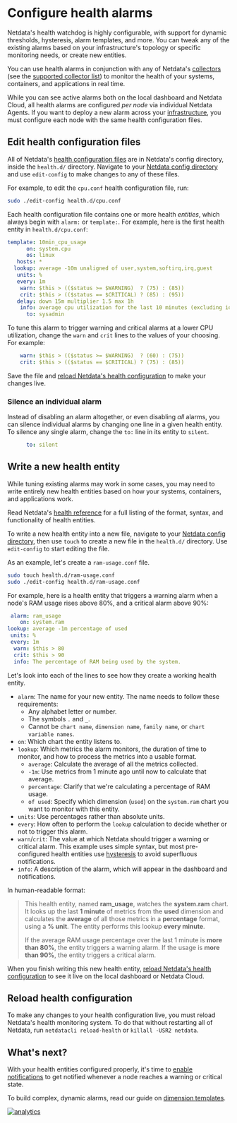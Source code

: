 <!--
title: "Configure health alarms"
description: "Netdata's health monitoring watchdog is incredibly adaptable to your infrastructure's unique needs, with configurable health alarms."
custom_edit_url: https://github.com/netdata/netdata/edit/master/docs/monitor/configure-alarms.md
-->

# Configure health alarms

Netdata's health watchdog is highly configurable, with support for dynamic thresholds, hysteresis, alarm templates, and
more. You can tweak any of the existing alarms based on your infrastructure's topology or specific monitoring needs, or
create new entities.

You can use health alarms in conjunction with any of Netdata's [collectors](/docs/collect/how-collectors-work.md) (see
the [supported collector list](/collectors/COLLECTORS.md)) to monitor the health of your systems, containers, and
applications in real time.

While you can see active alarms both on the local dashboard and Netdata Cloud, all health alarms are configured _per
node_ via individual Netdata Agents. If you want to deploy a new alarm across your
[infrastructure](/docs/quickstart/infrastructure.md), you must configure each node with the same health configuration
files.

## Edit health configuration files

All of Netdata's [health configuration files](/health/REFERENCE.md#health-configuration-files) are in Netdata's config
directory, inside the `health.d/` directory. Navigate to your [Netdata config directory](/docs/configure/nodes.md) and
use `edit-config` to make changes to any of these files.

For example, to edit the `cpu.conf` health configuration file, run:

```bash
sudo ./edit-config health.d/cpu.conf
```

Each health configuration file contains one or more health _entities_, which always begin with `alarm:` or `template:`.
For example, here is the first health entity in `health.d/cpu.conf`:

```yaml
template: 10min_cpu_usage
      on: system.cpu
      os: linux
   hosts: *
  lookup: average -10m unaligned of user,system,softirq,irq,guest
   units: %
   every: 1m
    warn: $this > (($status >= $WARNING)  ? (75) : (85))
    crit: $this > (($status == $CRITICAL) ? (85) : (95))
   delay: down 15m multiplier 1.5 max 1h
    info: average cpu utilization for the last 10 minutes (excluding iowait, nice and steal)
      to: sysadmin
```

To tune this alarm to trigger warning and critical alarms at a lower CPU utilization, change the `warn` and `crit` lines
to the values of your choosing. For example:

```yaml
    warn: $this > (($status >= $WARNING)  ? (60) : (75))
    crit: $this > (($status == $CRITICAL) ? (75) : (85))
```

Save the file and [reload Netdata's health configuration](#reload-health-configuration) to make your changes live.

### Silence an individual alarm

Instead of disabling an alarm altogether, or even disabling _all_ alarms, you can silence individual alarms by changing
one line in a given health entity. To silence any single alarm, change the `to:` line in its entity to `silent`.

```yaml
      to: silent
```

## Write a new health entity

While tuning existing alarms may work in some cases, you may need to write entirely new health entities based on how
your systems, containers, and applications work.

Read Netdata's [health reference](/health/REFERENCE.md#health-entity-reference) for a full listing of the format,
syntax, and functionality of health entities.

To write a new health entity into a new file, navigate to your [Netdata config directory](/docs/configure/nodes.md),
then use `touch` to create a new file in the `health.d/` directory. Use `edit-config` to start editing the file.

As an example, let's create a `ram-usage.conf` file.

```bash
sudo touch health.d/ram-usage.conf
sudo ./edit-config health.d/ram-usage.conf
```

For example, here is a health entity that triggers a warning alarm when a node's RAM usage rises above 80%, and a
critical alarm above 90%:

```yaml
 alarm: ram_usage
    on: system.ram
lookup: average -1m percentage of used
 units: %
 every: 1m
  warn: $this > 80
  crit: $this > 90
  info: The percentage of RAM being used by the system.
```

Let's look into each of the lines to see how they create a working health entity.

-   `alarm`: The name for your new entity. The name needs to follow these requirements:
    -   Any alphabet letter or number.
    -   The symbols `.` and `_`.
    -   Cannot be `chart name`, `dimension name`, `family name`, or `chart variable names`.  
-   `on`: Which chart the entity listens to.
-   `lookup`: Which metrics the alarm monitors, the duration of time to monitor, and how to process the metrics into a
    usable format.
    -   `average`: Calculate the average of all the metrics collected.
    -   `-1m`: Use metrics from 1 minute ago until now to calculate that average.
    -   `percentage`: Clarify that we're calculating a percentage of RAM usage.
    -   `of used`: Specify which dimension (`used`) on the `system.ram` chart you want to monitor with this entity.
-   `units`: Use percentages rather than absolute units.
-   `every`: How often to perform the `lookup` calculation to decide whether or not to trigger this alarm.
-   `warn`/`crit`: The value at which Netdata should trigger a warning or critical alarm. This example uses simple
    syntax, but most pre-configured health entities use
    [hysteresis](/health/REFERENCE.md#special-use-of-the-conditional-operator) to avoid superfluous notifications.
-   `info`: A description of the alarm, which will appear in the dashboard and notifications.

In human-readable format: 

> This health entity, named **ram_usage**, watches the **system.ram** chart. It looks up the last **1 minute** of
> metrics from the **used** dimension and calculates the **average** of all those metrics in a **percentage** format,
> using a **% unit**. The entity performs this lookup **every minute**. 
> 
> If the average RAM usage percentage over the last 1 minute is **more than 80%**, the entity triggers a warning alarm.
> If the usage is **more than 90%**, the entity triggers a critical alarm.

When you finish writing this new health entity, [reload Netdata's health configuration](#reload-health-configuration) to
see it live on the local dashboard or Netdata Cloud.

## Reload health configuration

To make any changes to your health configuration live, you must reload Netdata's health monitoring system. To do that
without restarting all of Netdata, run `netdatacli reload-health` or `killall -USR2 netdata`.

## What's next?

With your health entities configured properly, it's time to [enable
notifications](/docs/monitor/enable-notifications.md) to get notified whenever a node reaches a warning or critical
state.

To build complex, dynamic alarms, read our guide on [dimension templates](/docs/guides/monitor/dimension-templates.md).

[![analytics](https://www.google-analytics.com/collect?v=1&aip=1&t=pageview&_s=1&ds=github&dr=https%3A%2F%2Fgithub.com%2Fnetdata%2Fnetdata&dl=https%3A%2F%2Fmy-netdata.io%2Fgithub%2Fdocs%2Fmonitor%2Fview-active-alarms&_u=MAC~&cid=5792dfd7-8dc4-476b-af31-da2fdb9f93d2&tid=UA-64295674-3)](<>)
